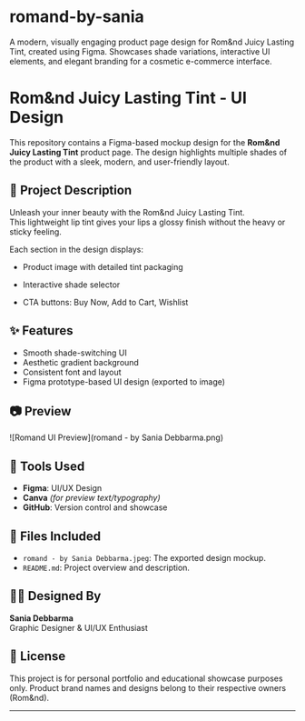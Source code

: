 # romand-by-sania
A modern, visually engaging product page design for Rom&amp;nd Juicy Lasting Tint, created using Figma. Showcases shade variations, interactive UI elements, and elegant branding for a cosmetic e-commerce interface.


# Rom&nd Juicy Lasting Tint - UI Design

This repository contains a Figma-based mockup design for the **Rom&nd Juicy Lasting Tint** product page. The design highlights multiple shades of the product with a sleek, modern, and user-friendly layout.

## 🌸 Project Description

Unleash your inner beauty with the Rom&nd Juicy Lasting Tint.  
This lightweight lip tint gives your lips a glossy finish without the heavy or sticky feeling.  

Each section in the design displays:
- Product image with detailed tint packaging

- Interactive shade selector
- CTA buttons: Buy Now, Add to Cart, Wishlist

## ✨ Features

- Smooth shade-switching UI
- Aesthetic gradient background
- Consistent font and layout
- Figma prototype-based UI design (exported to image)

## 📷 Preview

![Romand UI Preview](romand - by Sania Debbarma.png)

## 🔧 Tools Used

- **Figma**: UI/UX Design
- **Canva** *(for preview text/typography)*
- **GitHub**: Version control and showcase

## 📁 Files Included

- `romand - by Sania Debbarma.jpeg`: The exported design mockup.
- `README.md`: Project overview and description.

## 🙋‍♀️ Designed By

**Sania Debbarma**  
Graphic Designer & UI/UX Enthusiast  

## 📝 License

This project is for personal portfolio and educational showcase purposes only. Product brand names and designs belong to their respective owners (Rom&nd).

---
